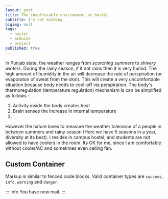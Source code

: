 ```yaml
---
layout: post
title: The insufferable environment at hostel
subtitle: I'm not kidding
bigimg: null
tags:
  - hostel
  - arduino
  - project
published: true
---
```



In Punjab state, the weather ranges from *scorching summers* to *shivery winters*. During the rainy season, if it not rains then it is very humid. 
The high amount of humidity in the air will decrease the rate of perspiration (or evaporaton of sweat from the skin). This will create a very uncomfortable situation because body needs to cool-off via perspiration.
The body's thermoregulation (temperature regulation) mechanism is can be simplified as follows -
1. Activity inside the body creates heat
2. Brain senses the increase in internal temperature
3. 
However the nature loves to measure the weather tolerance of a people in between summers and rainy season (Here we have 5 seasons in a year, diversity at its best).
I resides in campus hostel, and students are not allowed to have coolers in the room. Its OK for me, since I am comfortable without cooler/AC and sometimes even ceiling fan.

## Custom Container

Markup is similar to fenced code blocks. Valid container types are `success`, `info`, `warning` and `danger`.

::: info
You have new mail.
:::












